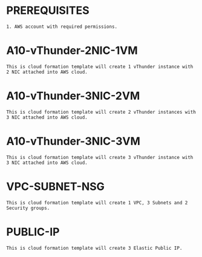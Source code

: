 # PREREQUISITES
    1. AWS account with required permissions.

# A10-vThunder-2NIC-1VM
	This is cloud formation template will create 1 vThunder instance with 2 NIC attached into AWS cloud.

# A10-vThunder-3NIC-2VM
	This is cloud formation template will create 2 vThunder instances with 3 NIC attached into AWS cloud.

# A10-vThunder-3NIC-3VM
	This is cloud formation template will create 3 vThunder instance with 3 NIC attached into AWS cloud.

# VPC-SUBNET-NSG
    This is cloud formation template will create 1 VPC, 3 Subnets and 2 Security groups.

# PUBLIC-IP
    This is cloud formation template will create 3 Elastic Public IP.